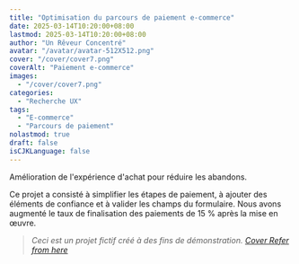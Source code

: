 ```yaml
---
title: "Optimisation du parcours de paiement e-commerce"
date: 2025-03-14T10:20:00+08:00
lastmod: 2025-03-14T10:20:00+08:00
author: "Un Rêveur Concentré"
avatar: "/avatar/avatar-512X512.png"
cover: "/cover/cover7.png"
coverAlt: "Paiement e-commerce"
images:
  - "/cover/cover7.png"
categories:
  - "Recherche UX"
tags:
  - "E-commerce"
  - "Parcours de paiement"
nolastmod: true
draft: false
isCJKLanguage: false
---
```


Amélioration de l'expérience d'achat pour réduire les abandons.

<!--more-->

Ce projet a consisté à simplifier les étapes de paiement, à ajouter des éléments de confiance et à valider les champs du formulaire. Nous avons augmenté le taux de finalisation des paiements de 15 % après la mise en œuvre.

> *Ceci est un projet fictif créé à des fins de démonstration. [Cover Refer from here](https://dribbble.com/shots/25594161-Real-Estate-Website-Design-for-Property-Listings)*

